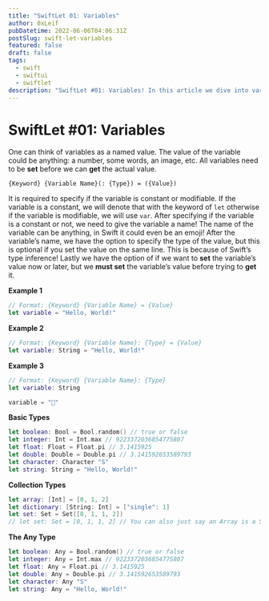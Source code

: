 ```yaml
---
title: "SwiftLet 01: Variables"
author: 0xLeif
pubDatetime: 2022-06-06T04:06:31Z
postSlug: swift-let-variables
featured: false
draft: false
tags:
  - swift
  - swiftui
  - swiftlet
description: "SwiftLet #01: Variables! In this article we dive into variables and their various (pun intended) usecases."
---
```


# SwiftLet #01: Variables

One can think of variables as a named value. The value of the variable could be anything: a number, some words, an image, etc. All variables need to be **set** before we can **get** the actual value.

`{Keyword} {Variable Name}(: {Type}) = ({Value})`

It is required to specify if the variable is constant or modifiable. If the variable is a constant, we will denote that with the keyword of `let` otherwise if the variable is modifiable, we will use `var`. After specifying if the variable is a constant or not, we need to give the variable a name! The name of the variable can be anything, in Swift it could even be an emoji! After the variable’s name, we have the option to specify the type of the value, but this is optional if you set the value on the same line. This is because of Swift’s type inference! Lastly we have the option of if we want to **set** the variable’s value now or later, but we **must set** the variable’s value before trying to **get** it.

**Example 1**

```swift
// Format: {Keyword} {Variable Name} = {Value}
let variable = "Hello, World!"
```

**Example 2**

```swift
// Format: {Keyword} {Variable Name}: {Type} = {Value}
let variable: String = "Hello, World!"
```

**Example 3**

```swift
// Format: {Keyword} {Variable Name}: {Type}
let variable: String

variable = "🥇"
```

**Basic Types**

```swift
let boolean: Bool = Bool.random() // true or false
let integer: Int = Int.max // 9223372036854775807
let float: Float = Float.pi // 3.1415925
let double: Double = Double.pi // 3.141592653589793
let character: Character "S"
let string: String = "Hello, World!"
```

**Collection Types**

```swift
let array: [Int] = [0, 1, 2]
let dictionary: [String: Int] = ["single": 1]
let set: Set = Set([0, 1, 1, 2])
// let set: Set = [0, 1, 1, 2] // You can also just say an Array is a Set!
```

**The Any Type**

```swift
let boolean: Any = Bool.random() // true or false
let integer: Any = Int.max // 9223372036854775807
let float: Any = Float.pi // 3.1415925
let double: Any = Double.pi // 3.141592653589793
let character: Any "S"
let string: Any = "Hello, World!"
```
